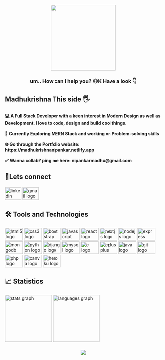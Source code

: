 <div align="center">
  <img height="210" src="https://avatars.githubusercontent.com/u/88615405?s=400&u=627e4363bd9145c1c00aa56eb1007b7b4d7ed13f&v=4"  />
</div>

###

<h3 align="center">um.. How can i help you? 🙃K  Have a look 👇</h3>

###

<h2 align="left">Madhukrishna This side  🖐️</h2>

###

<h4 align="left">💻 A Full Stack Developer with a keen interest in Modern Design as well as Development. I love to code, design and build cool things.<br><br>🔭 Currently Exploring MERN Stack and working on Problem-solving skills<br><br>🌐 Go through the Portfolio website: https://madhukrishnanipankar.netlify.app<br><br>✅ Wanna collab? ping me here: nipankarmadhu@gmail.com</h4>

###

<h2 align="left">🤝Lets connect</h3>

###

<div align="left">
  <a href="https://www.linkedin.com/in/madhukrishna-nipankar-666771213/"><img src="https://raw.githubusercontent.com/maurodesouza/profile-readme-generator/master/src/assets/icons/social/linkedin/default.svg" width="52" height="40" alt="linkedin logo"  /></a>
  <img src="https://raw.githubusercontent.com/maurodesouza/profile-readme-generator/master/src/assets/icons/social/gmail/default.svg" width="52" height="40" alt="gmail logo"  />
</div>

###

<h2 align="left">🛠️ Tools and Technologies</h3>

###

<div align="left">
  <img src="https://cdn.jsdelivr.net/gh/devicons/devicon/icons/html5/html5-original.svg" height="40" width="57" alt="html5 logo"  />
  <img src="https://cdn.jsdelivr.net/gh/devicons/devicon/icons/css3/css3-original.svg" height="40" width="57" alt="css3 logo"  />
  <img src="https://cdn.jsdelivr.net/gh/devicons/devicon/icons/bootstrap/bootstrap-original.svg" height="40" width="57" alt="bootstrap logo"  />
  <img src="https://cdn.jsdelivr.net/gh/devicons/devicon/icons/javascript/javascript-original.svg" height="40" width="57" alt="javascript logo"  />
  <img src="https://cdn.jsdelivr.net/gh/devicons/devicon/icons/react/react-original.svg" height="40" width="57" alt="react logo"  />
  <img src="https://cdn.jsdelivr.net/gh/devicons/devicon/icons/nextjs/nextjs-original.svg" height="40" width="57" alt="nextjs logo"  />
  <img src="https://cdn.jsdelivr.net/gh/devicons/devicon/icons/nodejs/nodejs-original.svg" height="40" width="57" alt="nodejs logo"  />
  <img src="https://cdn.jsdelivr.net/gh/devicons/devicon/icons/express/express-original.svg" height="40" width="57" alt="express logo"  />
  <img src="https://cdn.jsdelivr.net/gh/devicons/devicon/icons/mongodb/mongodb-original.svg" height="40" width="57" alt="mongodb logo"  />
  <img src="https://cdn.jsdelivr.net/gh/devicons/devicon/icons/python/python-original.svg" height="40" width="57" alt="python logo"  />
  <img src="https://cdn.jsdelivr.net/gh/devicons/devicon/icons/django/django-plain.svg" height="40" width="57" alt="django logo"  />
  <img src="https://cdn.jsdelivr.net/gh/devicons/devicon/icons/mysql/mysql-original.svg" height="40" width="57" alt="mysql logo"  />
  <img src="https://cdn.jsdelivr.net/gh/devicons/devicon/icons/c/c-original.svg" height="40" width="57" alt="c logo"  />
  <img src="https://cdn.jsdelivr.net/gh/devicons/devicon/icons/cplusplus/cplusplus-original.svg" height="40" width="57" alt="cplusplus logo"  />
  <img src="https://cdn.jsdelivr.net/gh/devicons/devicon/icons/java/java-original.svg" height="40" width="57" alt="java logo"  />
  <img src="https://cdn.jsdelivr.net/gh/devicons/devicon/icons/git/git-original.svg" height="40" width="57" alt="git logo"  />
  <img src="https://cdn.jsdelivr.net/gh/devicons/devicon/icons/php/php-original.svg" height="40" width="57" alt="php logo"  />
  <img src="https://cdn.jsdelivr.net/gh/devicons/devicon/icons/canva/canva-original.svg" height="40" width="57" alt="canva logo"  />
  <img src="https://cdn.jsdelivr.net/gh/devicons/devicon/icons/heroku/heroku-original.svg" height="40" width="57" alt="heroku logo"  />
</div>

###

<h2 align="left">📈 Statistics</h3>

###

<div align="left">
  <img src="https://github-readme-stats.vercel.app/api?hide_title=false&hide_rank=false&show_icons=true&include_all_commits=true&count_private=true&disable_animations=false&theme=dracula&locale=en&hide_border=false&username=MadhukrishnaNipankar" height="150" alt="stats graph"  />
  <img src="https://github-readme-stats.vercel.app/api/top-langs?locale=en&hide_title=false&layout=compact&card_width=320&langs_count=6&theme=dracula&hide_border=false&username=MadhukrishnaNipankar" height="150" alt="languages graph"  />
</div>

###

<div align="center">
  <img src="https://profile-counter.glitch.me/MadhukrishnaNipankar/count.svg?"  />
</div>

###

